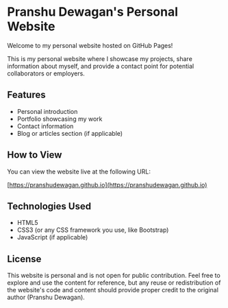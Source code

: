 # Pranshu Dewagan's Personal Website

Welcome to my personal website hosted on GitHub Pages!

This is my personal website where I showcase my projects, share information about myself, and provide a contact point for potential collaborators or employers.

## Features

- Personal introduction
- Portfolio showcasing my work
- Contact information
- Blog or articles section (if applicable)

## How to View

You can view the website live at the following URL:

[https://pranshudewagan.github.io](https://pranshudewagan.github.io)

## Technologies Used

- HTML5
- CSS3 (or any CSS framework you use, like Bootstrap)
- JavaScript (if applicable)

## License

This website is personal and is not open for public contribution. Feel free to explore and use the content for reference, but any reuse or redistribution of the website's code and content should provide proper credit to the original author (Pranshu Dewagan).
